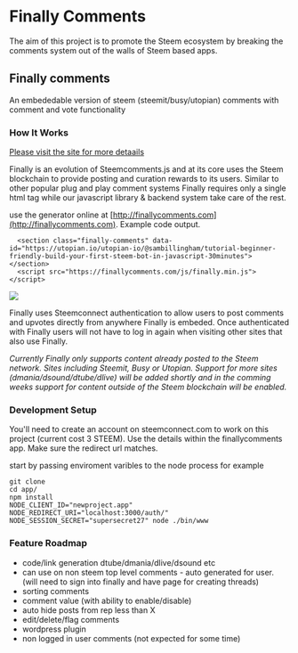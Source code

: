 
# Finally Comments

The aim of this project is to promote the Steem ecosystem by breaking the comments system out of the walls of Steem based apps.

## Finally comments
An embededable version of steem (steemit/busy/utopian) comments with comment and vote functionality 

### How It Works
[Please visit the site for more detaails](http://finallycomments.com)

Finally is an evolution of Steemcomments.js and at its core uses the Steem blockchain to provide posting and curation rewards to its users. Similar to other popular plug and play comment systems Finally requires only a single html tag while our javascript library & backend system take care of the rest.

use the generator online at [http://finallycomments.com](http://finallycomments.com). Example code output.
```
  <section class="finally-comments" data-id="https://utopian.io/utopian-io/@sambillingham/tutorial-beginner-friendly-build-your-first-steem-bot-in-javascript-30minutes"></section>
  <script src="https://finallycomments.com/js/finally.min.js"></script>

```
![](http://i66.tinypic.com/5ozia8.jpg)

Finally uses Steemconnect authentication to allow users to post comments and upvotes directly from anywhere Finally is embeded. Once authenticated with Finally users will not have to log in again when visiting other sites that also use Finally.

*Currently Finally only supports content already posted to the Steem network. Sites including Steemit, Busy or Utopian. Support for more sites (dmania/dsound/dtube/dlive) will be added shortly and in the comming weeks support for content outside of the Steem blockchain will be enabled.*

### Development Setup
You'll need to create an account on steemconnect.com to work on this project (current cost 3 STEEM). Use the details within the finallycomments app. Make sure the redirect url matches.

start by passing enviroment varibles to the node process for example
```
git clone
cd app/
npm install
NODE_CLIENT_ID="newproject.app" NODE_REDIRECT_URI="localhost:3000/auth/" NODE_SESSION_SECRET="supersecret27" node ./bin/www
```

### Feature Roadmap
- code/link generation dtube/dmania/dlive/dsound etc
- can use on non steem top level comments - auto generated for user. (will need to sign into finally and have page for creating threads)
- sorting comments
- comment value (with ability to enable/disable) 
- auto hide posts from rep less than X
- edit/delete/flag comments
- wordpress plugin
- non logged in user comments (not expected for some time)
